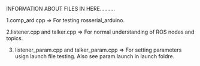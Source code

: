 INFORMATION ABOUT FILES IN HERE..........

1.comp_ard.cpp  =>  For testing rosserial_arduino.

2.listener.cpp and talker.cpp =>  For normal understanding of ROS nodes and topics.

3. listener_param.cpp and talker_param.cpp => For setting parameters usign launch file testing. Also see param.launch in launch foldre.